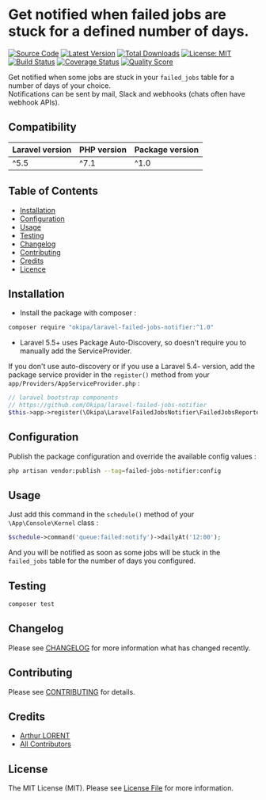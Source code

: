 # Get notified when failed jobs are stuck for a defined number of days.

[![Source Code](https://img.shields.io/badge/source-okipa/laravel--failed--jobs--notifier-blue.svg)](https://github.com/Okipa/laravel-failed-jobs-notifier)
[![Latest Version](https://img.shields.io/github/release/okipa/laravel-failed-jobs-notifier.svg?style=flat-square)](https://github.com/Okipa/laravel-failed-jobs-notifier/releases)
[![Total Downloads](https://img.shields.io/packagist/dt/okipa/laravel-failed-jobs-notifier.svg?style=flat-square)](https://packagist.org/packages/okipa/laravel-failed-jobs-notifier)
[![License: MIT](https://img.shields.io/badge/License-MIT-blue.svg)](https://opensource.org/licenses/MIT)
[![Build Status](https://travis-ci.org/Okipa/laravel-failed-jobs-notifier.svg?branch=master)](https://travis-ci.org/Okipa/laravel-failed-jobs-notifier)
[![Coverage Status](https://coveralls.io/repos/github/Okipa/laravel-failed-jobs-notifier/badge.svg?branch=master)](https://coveralls.io/github/Okipa/laravel-failed-jobs-notifier?branch=master)
[![Quality Score](https://img.shields.io/scrutinizer/g/Okipa/laravel-failed-jobs-notifier.svg?style=flat-square)](https://scrutinizer-ci.com/g/Okipa/laravel-failed-jobs-notifier/?branch=master)

Get notified when some jobs are stuck in your `failed_jobs` table for a number of days of your choice.  
Notifications can be sent by mail, Slack and webhooks (chats often have webhook APIs).  

## Compatibility

| Laravel version | PHP version | Package version |
|---|---|---|
| ^5.5 | ^7.1 | ^1.0 |

## Table of Contents
- [Installation](#installation)
- [Configuration](#configuration)
- [Usage](#usage)
- [Testing](#testing)
- [Changelog](#changelog)
- [Contributing](#contributing)
- [Credits](#credits)
- [Licence](#license)

## Installation

- Install the package with composer :

```bash
composer require "okipa/laravel-failed-jobs-notifier:^1.0"
```

- Laravel 5.5+ uses Package Auto-Discovery, so doesn't require you to manually add the ServiceProvider.

If you don't use auto-discovery or if you use a Laravel 5.4- version, add the package service provider in the `register()` method from your `app/Providers/AppServiceProvider.php` :
```php
// laravel bootstrap components
// https://github.com/Okipa/laravel-failed-jobs-notifier
$this->app->register(\Okipa\LaravelFailedJobsNotifier\FailedJobsReporterServiceProvider::class);
```

## Configuration
  
Publish the package configuration and override the available config values : 

```bash
php artisan vendor:publish --tag=failed-jobs-notifier:config
```

## Usage

Just add this command in the `schedule()` method of your `\App\Console\Kernel` class :

```php
$schedule->command('queue:failed:notify')->dailyAt('12:00');
```

And you will be notified as soon as some jobs will be stuck in the `failed_jobs` table for the number of days you configured.

## Testing

``` bash
composer test
```

## Changelog

Please see [CHANGELOG](CHANGELOG.md) for more information what has changed recently.

## Contributing

Please see [CONTRIBUTING](CONTRIBUTING.md) for details.

## Credits

- [Arthur LORENT](https://github.com/okipa)
- [All Contributors](../../contributors)

## License

The MIT License (MIT). Please see [License File](LICENSE.md) for more information.
